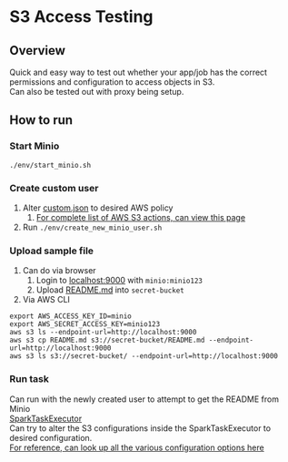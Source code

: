 # S3 Access Testing
## Overview
Quick and easy way to test out whether your app/job has the correct permissions and configuration to access objects in S3.  
Can also be tested out with proxy being setup.

## How to run
### Start Minio
```shell
./env/start_minio.sh
```

### Create custom user
1. Alter [custom.json](env/policy/custom.json) to desired AWS policy
      1. [For complete list of AWS S3 actions, can view this page](https://docs.aws.amazon.com/AmazonS3/latest/API/API_Operations.html)
1. Run `./env/create_new_minio_user.sh`

### Upload sample file
1. Can do via browser
    1. Login to [localhost:9000](localhost:9000) with `minio:minio123`
    1. Upload [README.md](README.md) into `secret-bucket`
1. Via AWS CLI
```shell
export AWS_ACCESS_KEY_ID=minio
export AWS_SECRET_ACCESS_KEY=minio123
aws s3 ls --endpoint-url=http://localhost:9000
aws s3 cp README.md s3://secret-bucket/README.md --endpoint-url=http://localhost:9000
aws s3 ls s3://secret-bucket/ --endpoint-url=http://localhost:9000
```

### Run task
Can run with the newly created user to attempt to get the README from Minio  
[SparkTaskExecutor](src/main/scala/com/pflooky/github/spark/SparkTaskExecutor.scala)  
Can try to alter the S3 configurations inside the SparkTaskExecutor to desired configuration.  
[For reference, can look up all the various configuration options here](https://hadoop.apache.org/docs/stable/hadoop-aws/tools/hadoop-aws/index.html)
